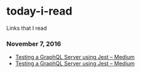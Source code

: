 # today-i-read
Links that I read

### November 7, 2016
- [Testing a GraphQL Server using Jest – Medium](https://medium.com/@sibelius/testing-a-graphql-server-using-jest-4e00d0e4980e#.qtu94nw45) 
- [Testing a GraphQL Server using Jest – Medium](https://medium.com/@sibelius/testing-a-graphql-server-using-jest-4e00d0e4980e#.qtu94nw45) 
